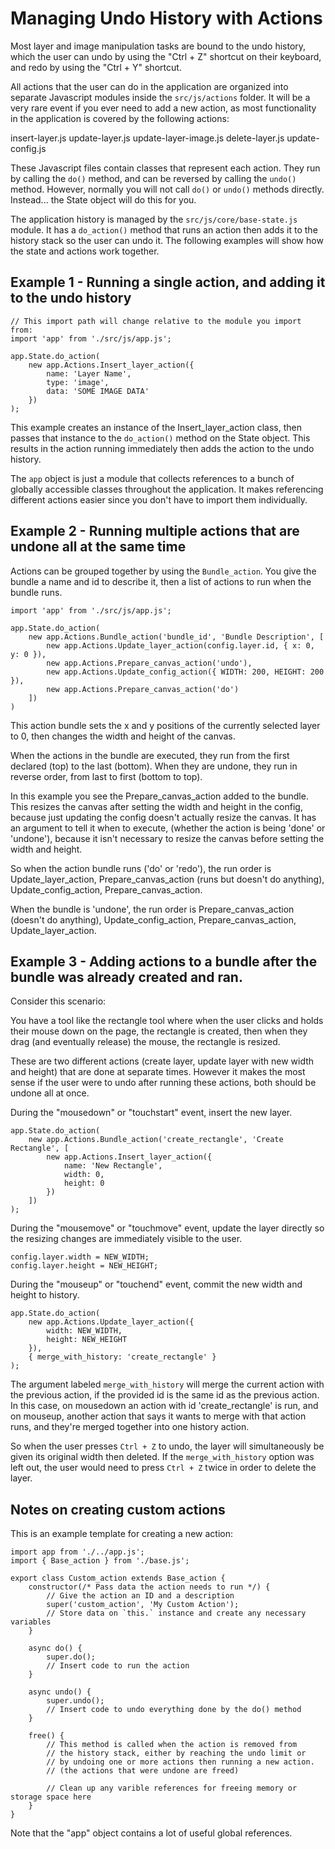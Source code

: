 # Managing Undo History with Actions

Most layer and image manipulation tasks are bound to the undo history, which the user can undo by using the "Ctrl + Z" shortcut on their keyboard, and redo by using the "Ctrl + Y" shortcut.

All actions that the user can do in the application are organized into separate Javascript modules inside the `src/js/actions` folder. It will be a very rare event if you ever need to add a new action, as most functionality in the application is covered by the following actions:

insert-layer.js
update-layer.js
update-layer-image.js
delete-layer.js
update-config.js

These Javascript files contain classes that represent each action. They run by calling the `do()` method, and can be reversed by calling the `undo()` method. However, normally you will not call `do()` or `undo()` methods directly. Instead... the State object will do this for you.

The application history is managed by the `src/js/core/base-state.js` module. It has a `do_action()` method that runs an action then adds it to the history stack so the user can undo it. The following examples will show how the state and actions work together.

## Example 1 - Running a single action, and adding it to the undo history

```
// This import path will change relative to the module you import from:
import 'app' from './src/js/app.js';

app.State.do_action(
	new app.Actions.Insert_layer_action({
		name: 'Layer Name',
		type: 'image',
		data: 'SOME IMAGE DATA'
	})
);
```

This example creates an instance of the Insert_layer_action class, then passes that instance to the `do_action()` method on the State object. This results in the action running immediately then adds the action to the undo history.

The `app` object is just a module that collects references to a bunch of globally accessible classes throughout the application. It makes referencing different actions easier since you don't have to import them individually.

## Example 2 - Running multiple actions that are undone all at the same time

Actions can be grouped together by using the `Bundle_action`. You give the bundle a name and id to describe it, then a list of actions to run when the bundle runs.

```
import 'app' from './src/js/app.js';

app.State.do_action(
	new app.Actions.Bundle_action('bundle_id', 'Bundle Description', [
		new app.Actions.Update_layer_action(config.layer.id, { x: 0, y: 0 }),
		new app.Actions.Prepare_canvas_action('undo'),
		new app.Actions.Update_config_action({ WIDTH: 200, HEIGHT: 200 }),
		new app.Actions.Prepare_canvas_action('do')
	])
)
```

This action bundle sets the x and y positions of the currently selected layer to 0, then changes the width and height of the canvas.

When the actions in the bundle are executed, they run from the first declared (top) to the last (bottom). When they are undone, they run in reverse order, from last to first (bottom to top).

In this example you see the Prepare_canvas_action added to the bundle. This resizes the canvas after setting the width and height in the config, because just updating the config doesn't actually resize the canvas. It has an argument to tell it when to execute, (whether the action is being 'done' or 'undone'), because it isn't necessary to resize the canvas before setting the width and height.

So when the action bundle runs ('do' or 'redo'), the run order is Update_layer_action, Prepare_canvas_action (runs but doesn't do anything), Update_config_action, Prepare_canvas_action.

When the bundle is 'undone', the run order is Prepare_canvas_action (doesn't do anything), Update_config_action, Prepare_canvas_action, Update_layer_action.

## Example 3 - Adding actions to a bundle after the bundle was already created and ran.

Consider this scenario:

You have a tool like the rectangle tool where when the user clicks and holds their mouse down on the page, the rectangle is created, then when they drag (and eventually release) the mouse, the rectangle is resized.

These are two different actions (create layer, update layer with new width and height) that are done at separate times. However it makes the most sense if the user were to undo after running these actions, both should be undone all at once. 

During the "mousedown" or "touchstart" event, insert the new layer.

```
app.State.do_action(
	new app.Actions.Bundle_action('create_rectangle', 'Create Rectangle', [
		new app.Actions.Insert_layer_action({
			name: 'New Rectangle',
			width: 0,
			height: 0
		})
	])
);
```

During the "mousemove" or "touchmove" event, update the layer directly so the resizing changes are immediately visible to the user.

```
config.layer.width = NEW_WIDTH;
config.layer.height = NEW_HEIGHT;
```

During the "mouseup" or "touchend" event, commit the new width and height to history.

```
app.State.do_action(
	new app.Actions.Update_layer_action({
		width: NEW_WIDTH,
		height: NEW_HEIGHT
	}),
	{ merge_with_history: 'create_rectangle' }
);
```

The argument labeled `merge_with_history` will merge the current action with the previous action, if the provided id is the same id as the previous action. In this case, on mousedown an action with id 'create_rectangle' is run, and on mouseup, another action that says it wants to merge with that action runs, and they're merged together into one history action.

So when the user presses `Ctrl + Z` to undo, the layer will simultaneously be given its original width then deleted. If the `merge_with_history` option was left out, the user would need to press `Ctrl + Z` twice in order to delete the layer.

## Notes on creating custom actions

This is an example template for creating a new action:

```
import app from './../app.js';
import { Base_action } from './base.js';

export class Custom_action extends Base_action {
	constructor(/* Pass data the action needs to run */) {
		// Give the action an ID and a description
		super('custom_action', 'My Custom Action');
		// Store data on `this.` instance and create any necessary variables
	}

	async do() {
		super.do();
		// Insert code to run the action
	}

	async undo() {
		super.undo();
		// Insert code to undo everything done by the do() method
	}

	free() {
		// This method is called when the action is removed from
		// the history stack, either by reaching the undo limit or 
		// by undoing one or more actions then running a new action.
		// (the actions that were undone are freed)

		// Clean up any varible references for freeing memory or storage space here
	}
}
```

Note that the "app" object contains a lot of useful global references.
